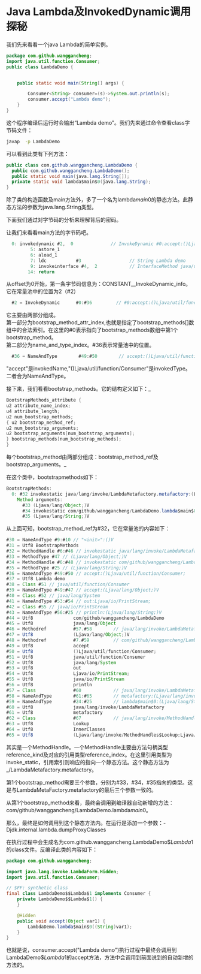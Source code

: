 # Java Lambda及InvokedDynamic调用探秘

我们先来看看一个java Lambda的简单实例。

```java
package com.github.wanggancheng;
import java.util.function.Consumer;
public class LambdaDemo {


    public static void main(String[] args) {

        Consumer<String> consumer=(s)->System.out.println(s);
        consumer.accept("Lambda demo");
    }
}
```

这个程序编译后运行时会输出“Lambda demo"。我们先来通过命令查看class字节码文件：

```bash
javap  -p LambdaDemo
```

可以看到此类有下列方法：

```java
public class com.github.wanggancheng.LambdaDemo {
  public com.github.wanggancheng.LambdaDemo();
  public static void main(java.lang.String[]);
  private static void lambda$main$0(java.lang.String);
}
```

除了类的构造函数及main方法外，多了一个名为lambda$main$0的静态方法。此静态方法的参数为java.lang.String类型。

下面我们通过对字节码的分析来理解背后的密码。

让我们来看看main方法的字节码吧。

```java
  0: invokedynamic #2,  0              // InvokeDynamic #0:accept:()Ljava/util/function/Consumer;
         5: astore_1
         6: aload_1
         7: ldc           #3                  // String Lambda demo
         9: invokeinterface #4,  2            // InterfaceMethod java/util/function/Consumer.accept:(Ljava/lang/Object;)V
        14: return
```

从offset为0开始，第一条字节码信息为：CONSTANT\_\_InvokeDynamic\_info。它在常量池中的位置为2（\#2）

```java
  #2 = InvokeDynamic      #0:#36         // #0:accept:()Ljava/util/function/Consumer;
```

它主要由两部分组成。  
 第一部分为bootstrap\_method\_attr\_index,也就是指定了bootstrap\_methods\[\]数组中的合法索引。在这里的\#0表示指向了bootstrap\_methods数组中第1个bootstrap\_method。  
 第二部分为name\_and\_type\_index。\#36表示常量池中的位置。

```java
  #36 = NameAndType        #49:#50        // accept:()Ljava/util/function/Consumer;
```

"accept"是invokedName,"\(\)Ljava/util/function/Consumer"是invokedType。二者合为NameAndType。

接下来，我们看看bootstrap_methods。它的结构定义如下：_

```java
BootstrapMethods_attribute {
u2 attribute_name_index;
u4 attribute_length;
u2 num_bootstrap_methods;
{ u2 bootstrap_method_ref;
u2 num_bootstrap_arguments;
u2 bootstrap_arguments[num_bootstrap_arguments];
} bootstrap_methods[num_bootstrap_methods];
}
```

每个bootstrap_method由两部分组成：bootstrap\_method\_ref及bootstrap\_arguments。_

在这个类中，bootstrapmethods如下：

```java
BootstrapMethods:
  0: #32 invokestatic java/lang/invoke/LambdaMetafactory.metafactory:(Ljava/lang/invoke/MethodHandles$Lookup;Ljava/lang/String;Ljava/lang/invoke/MethodType;Ljava/lang/invoke/MethodType;Ljava/lang/invoke/MethodHandle;Ljava/lang/invoke/MethodType;)Ljava/lang/invoke/CallSite;
    Method arguments:
      #33 (Ljava/lang/Object;)V
      #34 invokestatic com/github/wanggancheng/LambdaDemo.lambda$main$0:(Ljava/lang/String;)V
      #35 (Ljava/lang/String;)V
```

从上面可知，bootstrap\_method\_ref为\#32，它在常量池的内容如下：

```java
#30 = NameAndType #9:#10 // "<init>":()V
#31 = Utf8 BootstrapMethods
#32 = MethodHandle #6:#46 // invokestatic java/lang/invoke/LambdaMetafactory.metafactory:(Ljava/lang/invoke/MethodHandles$Lookup;Ljava/lang/String;Ljava/lang/invoke/MethodType;Ljava/lang/invoke/MethodType;Ljava/lang/invoke/MethodHandle;Ljava/lang/invoke/MethodType;)Ljava/lang/invoke/CallSite;
#33 = MethodType #47 // (Ljava/lang/Object;)V
#34 = MethodHandle #6:#48 // invokestatic com/github/wanggancheng/LambdaDemo.lambda$main$0:(Ljava/lang/String;)V
#35 = MethodType #25 // (Ljava/lang/String;)V
#36 = NameAndType #49:#50 // accept:()Ljava/util/function/Consumer;
#37 = Utf8 Lambda demo
#38 = Class #51 // java/util/function/Consumer
#39 = NameAndType #49:#47 // accept:(Ljava/lang/Object;)V
#40 = Class #52 // java/lang/System
#41 = NameAndType #53:#54 // out:Ljava/io/PrintStream;
#42 = Class #55 // java/io/PrintStream
#43 = NameAndType #56:#25 // println:(Ljava/lang/String;)V
#44 = Utf8               com/github/wanggancheng/LambdaDemo
#45 = Utf8               java/lang/Object
#46 = Methodref          #57.#58        // java/lang/invoke/LambdaMetafactory.metafactory:(Ljava/lang/invoke/MethodHandles$Lookup;Ljava/lang/String;Ljava/lang/invoke/MethodType;Ljava/lang/invoke/MethodType;Ljava/lang/invoke/MethodHandle;Ljava/lang/invoke/MethodType;)Ljava/lang/invoke/CallSite;
#47 = Utf8               (Ljava/lang/Object;)V
#48 = Methodref          #7.#59         // com/github/wanggancheng/LambdaDemo.lambda$main$0:(Ljava/lang/String;)V
#49 = Utf8               accept
#50 = Utf8               ()Ljava/util/function/Consumer;
#51 = Utf8               java/util/function/Consumer
#52 = Utf8               java/lang/System
#53 = Utf8               out
#54 = Utf8               Ljava/io/PrintStream;
#55 = Utf8               java/io/PrintStream
#56 = Utf8               println
#57 = Class              #60            // java/lang/invoke/LambdaMetafactory
#58 = NameAndType        #61:#65        // metafactory:(Ljava/lang/invoke/MethodHandles$Lookup;Ljava/lang/String;Ljava/lang/invoke/MethodType;Ljava/lang/invoke/MethodType;Ljava/lang/invoke/MethodHandle;Ljava/lang/invoke/MethodType;)Ljava/lang/invoke/CallSite;
#59 = NameAndType        #24:#25        // lambda$main$0:(Ljava/lang/String;)V
#60 = Utf8               java/lang/invoke/LambdaMetafactory
#61 = Utf8               metafactory
#62 = Class              #67            // java/lang/invoke/MethodHandles$Lookup
#63 = Utf8               Lookup
#64 = Utf8               InnerClasses
#65 = Utf8               (Ljava/lang/invoke/MethodHandles$Lookup;Ljava/lang/String;Ljava/lang/invoke/MethodType;Ljava/lang/invoke/MethodType;Ljava/lang/invoke/MethodHandle;Ljava/lang/invoke/MethodType;)Ljava/lang/invoke/CallSite;
```

其实是一个MethodHandle。一个MethodHandle主要由方法句柄类型reference_kind及对应的引用类型reference\_index。在这里引用类型为invoke\_static，引用索引则响应的指向一个静态方法。这个静态方法为_/LambdaMetafactory.metafactory。

第1个bootstrap\_method需要三个参数，分别为\#33，\#34，\#35指向的类型。这是与LambdaMetaFactory.metafactory的最后三个参数一致的。

  从第1个bootstrap\_method来看，最终会调用到编译器自动新增的方法：com/github/wanggancheng/LambdaDemo.lambda$main$0。

  那么，最终是如何调用到这个静态方法内。在运行是添加一个参数：-Djdk.internal.lambda.dumpProxyClasses

  在执行过程中会生成名为com.github.wanggancheng.LambdaDemo$$Lambda$1的class文件。反编译此类的内容如下：

```java
package com.github.wanggancheng;

import java.lang.invoke.LambdaForm.Hidden;
import java.util.function.Consumer;

// $FF: synthetic class
final class LambdaDemo$$Lambda$1 implements Consumer {
    private LambdaDemo$$Lambda$1() {
    }

    @Hidden
    public void accept(Object var1) {
        LambdaDemo.lambda$main$0((String)var1);
    }
}
```

  也就是说，consumer.accept\("Lambda demo"\)执行过程中最终会调用到LambdaDemo$$Lambda$1的accept方法，方法中会调用到前面说到的自动新增的方法的。





